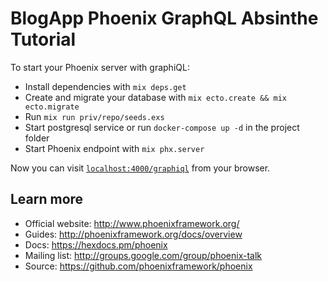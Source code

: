 # BlogApp Phoenix GraphQL Absinthe Tutorial

To start your Phoenix server with graphiQL:

  * Install dependencies with `mix deps.get`
  * Create and migrate your database with `mix ecto.create && mix ecto.migrate`
  * Run `mix run priv/repo/seeds.exs` 
  * Start postgresql service or run `docker-compose up -d` in the project folder
  * Start Phoenix endpoint with `mix phx.server`

  

Now you can visit [`localhost:4000/graphiql`](http://localhost:4000/graphiql) from your browser.


## Learn more

  * Official website: http://www.phoenixframework.org/
  * Guides: http://phoenixframework.org/docs/overview
  * Docs: https://hexdocs.pm/phoenix
  * Mailing list: http://groups.google.com/group/phoenix-talk
  * Source: https://github.com/phoenixframework/phoenix
